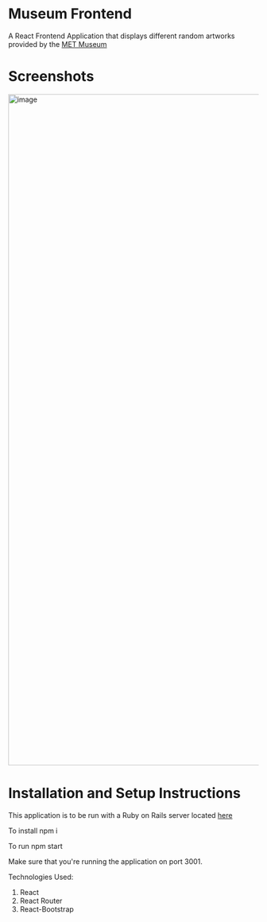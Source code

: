 # Museum Frontend 

A React Frontend Application that displays different random artworks provided by the [MET Museum](https://metmuseum.github.io/)

# Screenshots
<img width="1351" alt="image" src="https://user-images.githubusercontent.com/45775140/178639518-e1e5fc03-5aa6-4a1f-871b-bd918f43702f.png">


# Installation and Setup Instructions

This application is to be run with a Ruby on Rails server located [here]('url')

To install 
    npm i

To run 
    npm start

Make sure that you're running the application on port 3001.

Technologies Used:

1. React
2. React Router
3. React-Bootstrap
